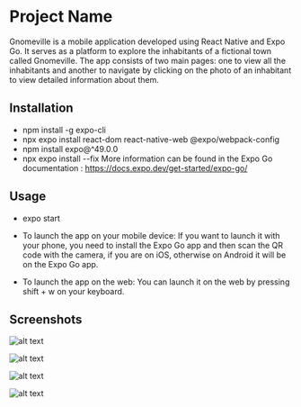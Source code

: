 # Project Name

Gnomeville is a mobile application developed using React Native and Expo Go. It serves as a platform to explore the inhabitants of a fictional town called Gnomeville. The app consists of two main pages: one to view all the inhabitants and another to navigate by clicking on the photo of an inhabitant to view detailed information about them.

## Installation
- npm install -g expo-cli   
- npx expo install react-dom react-native-web @expo/webpack-config
- npm install expo@^49.0.0
- npx expo install --fix
More information can be found in the Expo Go documentation : https://docs.expo.dev/get-started/expo-go/

## Usage
- expo start 
- To launch the app on your mobile device:
If you want to launch it with your phone, you need to install the Expo Go app and then scan the QR code with the camera, if you are on iOS, otherwise on Android it will be on the Expo Go app.

- To launch the app on the web:
You can launch it on the web by pressing shift + w on your keyboard.

## Screenshots

![alt text](assets/ListInhabitants.JPG)

![alt text](assets/ListInhabitants2.JPG)

![alt text](assets/DetailsPagePart1.JPG)

![alt text](assets/DetailsPagePart2.JPG)





